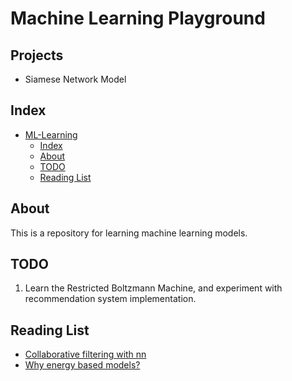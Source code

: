 # Machine Learning Playground

## Projects
 - Siamese Network Model


## Index

- [ML-Learning](#ml-learning)
  - [Index](#index)
  - [About](#about)
  - [TODO](#todo)
  - [Reading List](#reading-list)

## About

This is a repository for learning machine learning models. 

## TODO
1. Learn the Restricted Boltzmann Machine, and experiment with recommendation system implementation.

## Reading List
- [Collaborative filtering with nn](https://www.width.ai/post/neural-collaborative-filtering)
- [Why energy based models?](https://physicsofebm.github.io/)

